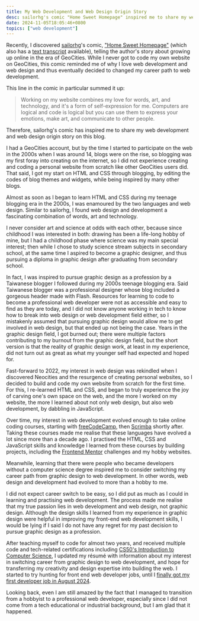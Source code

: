 ```yaml
---
title: My Web Development and Web Design Origin Story
desc: sailorhg's comic "Home Sweet Homepage" inspired me to share my web development and web design origin story.
date: 2024-11-05T18:05:46+0800
topics: ["web development"]
---
```


Recently, I discovered [sailorhg](https://sailorhg.com/)'s comic, ["Home Sweet Homepage"](https://sailorhg.com/home_sweet_homepage/) (which also has a [text transcript](https://sailorhg.com/home_sweet_homepage/transcript.html) available), telling the author's story about growing up online in the era of GeoCities. While I never got to code my own website on GeoCities, this comic reminded me of why I love web development and web design and thus eventually decided to changed my career path to web development.

This line in the comic in particular summed it up:

> Working on my website combines my love for words, art, and technology, and it's a form of self-expression for me. Computers are logical and code is logical but you can use them to express your emotions, make art, and communicate to other people.

Therefore, sailorhg's comic has inspired me to share my web development and web design origin story on this blog.

I had a GeoCities account, but by the time I started to participate on the web in the 2000s when I was around 14, blogs were on the rise, so blogging was my first foray into creating on the internet, so I did not experience creating and coding a personal website from scratch like other GeoCities users did. That said, I got my start on HTML and CSS through blogging, by editing the codes of blog themes and widgets, while being inspired by many other blogs.

Almost as soon as I began to learn HTML and CSS during my teenage blogging era in the 2000s, I was enamoured by the two languages and web design. Similar to sailorhg, I found web design and development a fascinating combination of words, art and technology.

I never consider art and science at odds with each other, because since childhood I was interested in both: drawing has been a life-long hobby of mine, but I had a childhood phase where science was my main special interest; then while I chose to study science stream subjects in secondary school, at the same time I aspired to become a graphic designer, and thus pursuing a diploma in graphic design after graduating from secondary school.

In fact, I was inspired to pursue graphic design as a profession by a Taiwanese blogger I followed during my 2000s teenage blogging era. Said Taiwanese blogger was a professional designer whose blog included a gorgeous header made with Flash. Resources for learning to code to become a professional web developer were not as accessible and easy to find as they are today, and I did not know anyone working in tech to know how to break into web design or web development field either, so I mistakenly assumed that pursuing graphic design would allow me to get involved in web design, but that ended up not being the case. Years in the graphic design field, I got burned out; there were multiple factors contributing to my burnout from the graphic design field, but the short version is that the reality of graphic design work, at least in my experience, did not turn out as great as what my younger self had expected and hoped for.

Fast-forward to 2022, my interest in web design was rekindled when I discovered Neocities and the resurgence of creating personal websites, so I decided to build and code my own website from scratch for the first time. For this, I re-learned HTML and CSS, and began to truly experience the joy of carving one's own space on the web, and the more I worked on my website, the more I learned about not only web design, but also web development, by dabbling in JavaScript.

Over time, my interest in web development evolved enough to take online coding courses, starting with [freeCodeCamp](https://www.freecodecamp.org/), then [Scrimba](https://scrimba.com/) shortly after. Taking these courses made me realise that these languages have evolved a lot since more than a decade ago. I practised the HTML, CSS and JavaScript skills and knowledge I learned from these courses by building projects, including the [Frontend Mentor](https://www.frontendmentor.io/) challenges and my hobby websites.

Meanwhile, learning that there were people who became developers without a computer science degree inspired me to consider switching my career path from graphic design to web development. In other words, web design and development had evolved to more than a hobby to me.

I did not expect career switch to be easy, so I did put as much as I could in learning and practising web development. The process made me realise that my true passion lies in web development and web design, not graphic design. Although the design skills I learned from my experience in graphic design were helpful in improving my front-end web development skills, I would be lying if I said I do not have any regret for my past decision to pursue graphic design as a profession.

After teaching myself to code for almost two years, and received multiple code and tech-related certifications including [CS50's Introduction to Computer Science](2024-05-27-cs50x-course-completed.md), I updated my résumé with information about my interest in switching career from graphic design to web development, and hope for transferring my creativity and design expertise into building the web. I started to try hunting for front end web developer jobs, until I [finally got my first developer job in August 2024](2024-08-16-got-my-first-developer-job.md).

Looking back, even I am still amazed by the fact that I managed to transition from a hobbyist to a professional web developer, especially since I did not come from a tech educational or industrial background, but I am glad that it happened.
